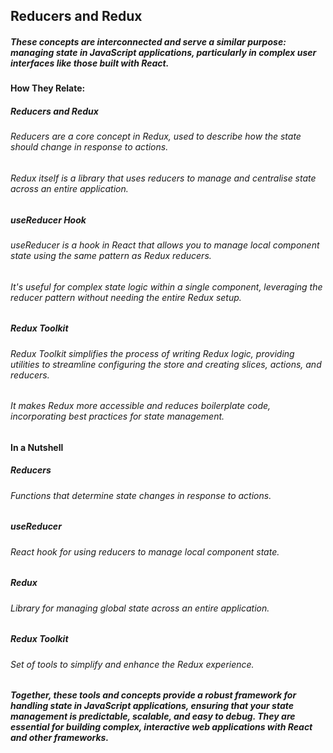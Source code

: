 ## Reducers and Redux

##### These concepts are interconnected and serve a similar purpose: managing state in JavaScript applications, particularly in complex user interfaces like those built with React.

#### How They Relate:

##### Reducers and Redux

###### Reducers are a core concept in Redux, used to describe how the state should change in response to actions.

###### Redux itself is a library that uses reducers to manage and centralise state across an entire application.

##### useReducer Hook

###### useReducer is a hook in React that allows you to manage local component state using the same pattern as Redux reducers.

###### It's useful for complex state logic within a single component, leveraging the reducer pattern without needing the entire Redux setup.

##### Redux Toolkit

###### Redux Toolkit simplifies the process of writing Redux logic, providing utilities to streamline configuring the store and creating slices, actions, and reducers.

###### It makes Redux more accessible and reduces boilerplate code, incorporating best practices for state management.

#### In a Nutshell
##### Reducers 
###### Functions that determine state changes in response to actions.

##### useReducer 
###### React hook for using reducers to manage local component state.

##### Redux 
###### Library for managing global state across an entire application.

##### Redux Toolkit 
###### Set of tools to simplify and enhance the Redux experience.

##### Together, these tools and concepts provide a robust framework for handling state in JavaScript applications, ensuring that your state management is predictable, scalable, and easy to debug. They are essential for building complex, interactive web applications with React and other frameworks.